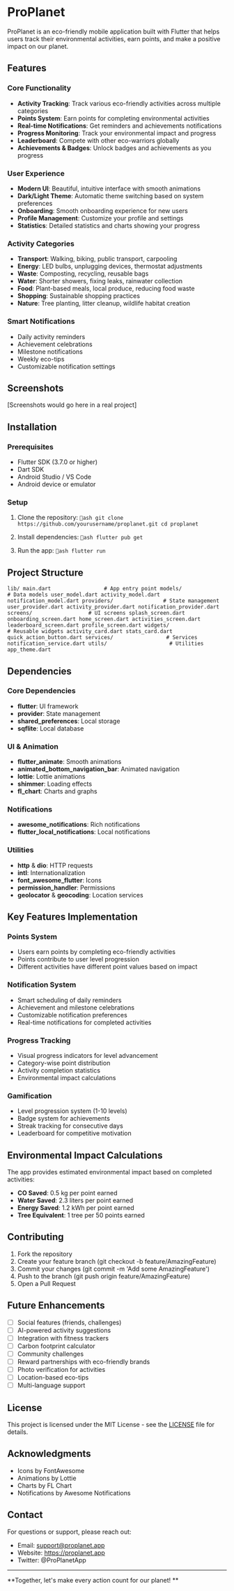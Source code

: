﻿# ProPlanet 

ProPlanet is an eco-friendly mobile application built with Flutter that helps users track their environmental activities, earn points, and make a positive impact on our planet.

## Features

###  Core Functionality
- **Activity Tracking**: Track various eco-friendly activities across multiple categories
- **Points System**: Earn points for completing environmental activities
- **Real-time Notifications**: Get reminders and achievements notifications
- **Progress Monitoring**: Track your environmental impact and progress
- **Leaderboard**: Compete with other eco-warriors globally
- **Achievements & Badges**: Unlock badges and achievements as you progress

###  User Experience
- **Modern UI**: Beautiful, intuitive interface with smooth animations
- **Dark/Light Theme**: Automatic theme switching based on system preferences
- **Onboarding**: Smooth onboarding experience for new users
- **Profile Management**: Customize your profile and settings
- **Statistics**: Detailed statistics and charts showing your progress

###  Activity Categories
- **Transport**: Walking, biking, public transport, carpooling
- **Energy**: LED bulbs, unplugging devices, thermostat adjustments
- **Waste**: Composting, recycling, reusable bags
- **Water**: Shorter showers, fixing leaks, rainwater collection
- **Food**: Plant-based meals, local produce, reducing food waste
- **Shopping**: Sustainable shopping practices
- **Nature**: Tree planting, litter cleanup, wildlife habitat creation

###  Smart Notifications
- Daily activity reminders
- Achievement celebrations
- Milestone notifications
- Weekly eco-tips
- Customizable notification settings

## Screenshots

[Screenshots would go here in a real project]

## Installation

### Prerequisites
- Flutter SDK (3.7.0 or higher)
- Dart SDK
- Android Studio / VS Code
- Android device or emulator

### Setup
1. Clone the repository:
`ash
git clone https://github.com/yourusername/proplanet.git
cd proplanet
`

2. Install dependencies:
`ash
flutter pub get
`

3. Run the app:
`ash
flutter run
`

## Project Structure

`
lib/
 main.dart                 # App entry point
 models/                   # Data models
    user_model.dart
    activity_model.dart
    notification_model.dart
 providers/                # State management
    user_provider.dart
    activity_provider.dart
    notification_provider.dart
 screens/                  # UI screens
    splash_screen.dart
    onboarding_screen.dart
    home_screen.dart
    activities_screen.dart
    leaderboard_screen.dart
    profile_screen.dart
 widgets/                  # Reusable widgets
    activity_card.dart
    stats_card.dart
    quick_action_button.dart
 services/                 # Services
    notification_service.dart
 utils/                    # Utilities
     app_theme.dart
`

## Dependencies

### Core Dependencies
- **flutter**: UI framework
- **provider**: State management
- **shared_preferences**: Local storage
- **sqflite**: Local database

### UI & Animation
- **flutter_animate**: Smooth animations
- **animated_bottom_navigation_bar**: Animated navigation
- **lottie**: Lottie animations
- **shimmer**: Loading effects
- **fl_chart**: Charts and graphs

### Notifications
- **awesome_notifications**: Rich notifications
- **flutter_local_notifications**: Local notifications

### Utilities
- **http** & **dio**: HTTP requests
- **intl**: Internationalization
- **font_awesome_flutter**: Icons
- **permission_handler**: Permissions
- **geolocator** & **geocoding**: Location services

## Key Features Implementation

### Points System
- Users earn points by completing eco-friendly activities
- Points contribute to user level progression
- Different activities have different point values based on impact

### Notification System
- Smart scheduling of daily reminders
- Achievement and milestone celebrations
- Customizable notification preferences
- Real-time notifications for completed activities

### Progress Tracking
- Visual progress indicators for level advancement
- Category-wise point distribution
- Activity completion statistics
- Environmental impact calculations

### Gamification
- Level progression system (1-10 levels)
- Badge system for achievements
- Streak tracking for consecutive days
- Leaderboard for competitive motivation

## Environmental Impact Calculations

The app provides estimated environmental impact based on completed activities:
- **CO Saved**: 0.5 kg per point earned
- **Water Saved**: 2.3 liters per point earned
- **Energy Saved**: 1.2 kWh per point earned
- **Tree Equivalent**: 1 tree per 50 points earned

## Contributing

1. Fork the repository
2. Create your feature branch (git checkout -b feature/AmazingFeature)
3. Commit your changes (git commit -m 'Add some AmazingFeature')
4. Push to the branch (git push origin feature/AmazingFeature)
5. Open a Pull Request

## Future Enhancements

- [ ] Social features (friends, challenges)
- [ ] AI-powered activity suggestions
- [ ] Integration with fitness trackers
- [ ] Carbon footprint calculator
- [ ] Community challenges
- [ ] Reward partnerships with eco-friendly brands
- [ ] Photo verification for activities
- [ ] Location-based eco-tips
- [ ] Multi-language support

## License

This project is licensed under the MIT License - see the [LICENSE](LICENSE) file for details.

## Acknowledgments

- Icons by FontAwesome
- Animations by Lottie
- Charts by FL Chart
- Notifications by Awesome Notifications

## Contact

For questions or support, please reach out:
- Email: support@proplanet.app
- Website: https://proplanet.app
- Twitter: @ProPlanetApp

---

**Together, let's make every action count for our planet! **
